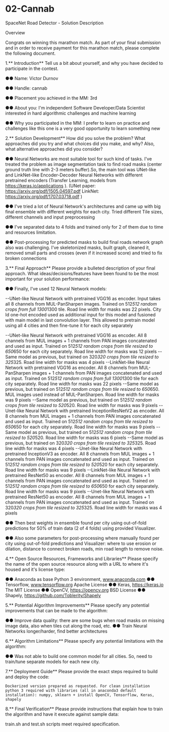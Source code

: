 # 02-Cannab 
SpaceNet Road Detector - Solution Description

Overview

Congrats on winning this marathon match. As part of your final submission and in order to receive payment for this marathon match, please complete the following document.

1.** Introduction**
Tell us a bit about yourself, and why you have decided to participate in the contest.

●● Name: Victor Durnov

●● Handle: cannab

●● Placement you achieved in the MM: 3rd

●● About you: I'm independent Software Developer/Data Scientist interested in hard algorithmic challenges and machine learning

●● Why you participated in the MM: I prefer to learn on practice and challenges like this one is a very good opportunity to learn something new

2.** Solution Development**
How did you solve the problem? What approaches did you try and what choices did you make, and why? Also, what alternative approaches did you consider?

●● Neural Networks are most suitable tool for such kind of tasks. I've treated the problem as image segmentation task to find road masks (center ground truth line with 2-3 meters buffer).So, the main tool was UNet-like and LinkNet-like Encoder-Decoder Neural Networks with different pretrained encoders (Transfer Learning, models from https://keras.io/applications ). (UNet paper: https://arxiv.org/pdf/1505.04597.pdf LinkNet: https://arxiv.org/pdf/1707.03718.pdf )

●● I've tried a lot of Neural Network's architectures and came up with big final ensemble with different weights for each city. Tried different Tile sizes, different channels and input preprocessing

●● I've separated data to 4 folds and trained only for 2 of them due to time and resources limitation.

●● Post-processing for predicted masks to build final roads network graph also was challenging. I've skeletonized masks, built graph, cleaned it, removed small parts and crosses (even if it increased score) and tried to fix broken connections

3.** Final Approach**
Please provide a bulleted description of your final approach. What ideas/decisions/features have been found to be the most important for your solution performance:

●● Finally, I've used 12 Neural Network models:

--UNet-like Neural Network with pretrained VGG16 as encoder. Input takes all 8 channels from MUL-PanSharpen images. Trained on 512*512 random crops from full 1300*1300 tile. Road line width for masks was 22 pixels. City Id one-hot encoded used as additional input for this model and fusioned with main model in last convolution layer. This allowed to pretrain model using all 4 cities and then fine-tune it for each city separately

--UNet-like Neural Network with pretrained VGG16 as encoder. All 8 channels from MUL images + 1 channels from PAN images concatenated and used as input. Trained on 512*512 random crops from tile resized to 650*650 for each city separately. Road line width for masks was 12 pixels
--Same model as previous, but trained on 320*320 crops from tile resized to 325*325. Road line width for masks was 4 pixels
--LinkNet-like Neural Network with pretrained VGG16 as encoder. All 8 channels from MUL-PanSharpen images + 1 channels from PAN images concatenated and used as input. Trained on 512*512 random crops from full 1300*1300 tile for each city separately. Road line width for masks was 22 pixels
--Same model as previous, but trained on 512*512 random crops from tile resized to 650*650. MUL images used instead of MUL-PanSharpen. Road line width for masks was 9 pixels
--Same model as previous, but trained on 512*512 random crops from tile resized to 520*520. Road line width for masks was 9 pixels
--Unet-like Neural Network with pretrained InceptionResNetV2 as encoder. All 8 channels from MUL images + 1 channels from PAN images concatenated and used as input. Trained on 512*512 random crops from tile resized to 650*650 for each city separately. Road line width for masks was 9 pixels
--Same model as previous, but trained on 512*512 random crops from tile resized to 520*520. Road line width for masks was 6 pixels
--Same model as previous, but trained on 320*320 crops from tile resized to 325*325. Road line width for masks was 4 pixels
--Unet-like Neural Network with pretrained InceptionV3 as encoder. All 8 channels from MUL images + 1 channels from PAN images concatenated and used as input. Trained on 512*512 random crops from tile resized to 520*520 for each city separately. Road line width for masks was 9 pixels
--LinkNet-like Neural Network with pretrained ResNet50 as encoder. All 8 channels from MUL images + 1 channels from PAN images concatenated and used as input. Trained on 512*512 random crops from tile resized to 650*650 for each city separately. Road line width for masks was 9 pixels
--Unet-like Neural Network with pretrained ResNet50 as encoder. All 8 channels from MUL images + 1 channels from PAN images concatenated and used as input. Trained on 320*320 crops from tile resized to 325*325. Road line width for masks was 4 pixels

●● Then best weights in ensemble found per city using out-of-fold predictions for 50% of train data (2 of 4 folds) using provided Visualizer.

●● Also some parameters for post-processing where manually found per city using out-of-fold predictions and Visualizer: where to use erosion or dilation, distance to connect broken roads, min road length to remove noise.

4.** Open Source Resources, Frameworks and Libraries**
Please specify the name of the open source resource along with a URL to where it's housed and it's license type:

●● Anaconda as base Python 3 environment, www.anaconda.com
●● Tensorflow, www.tensorflow.org Apache License
●● Keras, https://keras.io The MIT License
●● OpenCV, https://opencv.org BSD License
●● Shapely, https://github.com/Toblerity/Shapely

5.** Potential Algorithm Improvements**
Please specify any potential improvements that can be made to the algorithm:

●● Improve data quality: there are some bugs when road masks on missing image data, also when tiles cut along the road, etc.
●● Train Neural Networks longer/harder, find better architectures

6.** Algorithm Limitations**
Please specify any potential limitations with the algorithm:

●● Was not able to build one common model for all cities. So, need to train/tune separate models for each new city.

7.** Deployment Guide**
Please provide the exact steps required to build and deploy the code:

    Dockerized version prepared as requested. For clean installation python 3 required with libraries (all in anaconda3 default installation): numpy, sklearn + install OpenCV, Tensorflow, Keras, shapely
8.** Final Verification**
Please provide instructions that explain how to train the algorithm and have it execute against sample data:

train.sh and test.sh scripts meet required specification.

